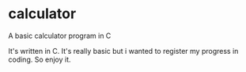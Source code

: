 # calculator
A basic calculator program in C

It's written in C. It's really basic but i wanted to register my progress in coding.
So enjoy it.
